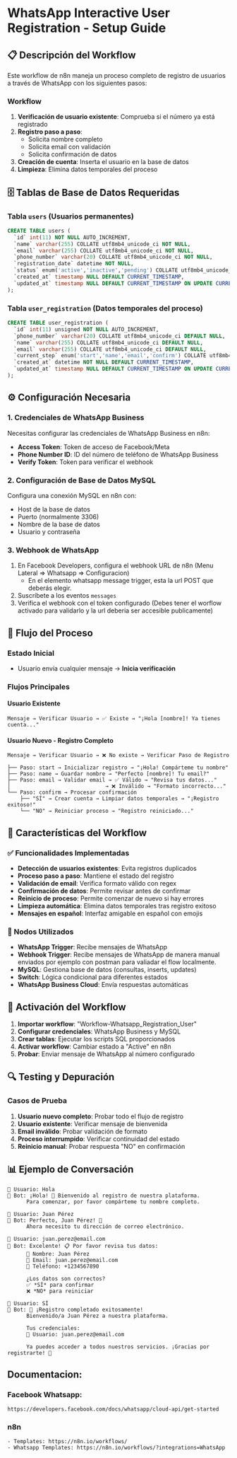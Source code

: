 # WhatsApp Interactive User Registration - Setup Guide

## 📋 Descripción del Workflow

Este workflow de n8n maneja un proceso completo de registro de usuarios a través de WhatsApp con los siguientes pasos:



### Workflow


1. **Verificación de usuario existente**: Comprueba si el número ya está registrado
2. **Registro paso a paso**:
   - Solicita nombre completo
   - Solicita email con validación
   - Solicita confirmación de datos
3. **Creación de cuenta**: Inserta el usuario en la base de datos
4. **Limpieza**: Elimina datos temporales del proceso

## 🗄️ Tablas de Base de Datos Requeridas

### Tabla `users` (Usuarios permanentes)
```sql
CREATE TABLE users (
  `id` int(11) NOT NULL AUTO_INCREMENT,
  `name` varchar(255) COLLATE utf8mb4_unicode_ci NOT NULL,
  `email` varchar(255) COLLATE utf8mb4_unicode_ci NOT NULL,
  `phone_number` varchar(20) COLLATE utf8mb4_unicode_ci NOT NULL,
  `registration_date` datetime NOT NULL,
  `status` enum('active','inactive','pending') COLLATE utf8mb4_unicode_ci DEFAULT 'active',
  `created_at` timestamp NULL DEFAULT CURRENT_TIMESTAMP,
  `updated_at` timestamp NULL DEFAULT CURRENT_TIMESTAMP ON UPDATE CURRENT_TIMESTAMP
);
```

### Tabla `user_registration` (Datos temporales del proceso)
```sql
CREATE TABLE user_registration (
  `id` int(11) unsigned NOT NULL AUTO_INCREMENT,
  `phone_number` varchar(20) COLLATE utf8mb4_unicode_ci DEFAULT NULL,
  `name` varchar(255) COLLATE utf8mb4_unicode_ci DEFAULT NULL,
  `email` varchar(255) COLLATE utf8mb4_unicode_ci DEFAULT NULL,
  `current_step` enum('start','name','email','confirm') COLLATE utf8mb4_unicode_ci NOT NULL DEFAULT 'name',
  `created_at` datetime NOT NULL DEFAULT CURRENT_TIMESTAMP,
  `updated_at` timestamp NULL DEFAULT CURRENT_TIMESTAMP ON UPDATE CURRENT_TIMESTAMP
);
```

## ⚙️ Configuración Necesaria

### 1. Credenciales de WhatsApp Business
Necesitas configurar las credenciales de WhatsApp Business en n8n:
- **Access Token**: Token de acceso de Facebook/Meta
- **Phone Number ID**: ID del número de teléfono de WhatsApp Business
- **Verify Token**: Token para verificar el webhook

### 2. Configuración de Base de Datos MySQL
Configura una conexión MySQL en n8n con:
- Host de la base de datos
- Puerto (normalmente 3306)
- Nombre de la base de datos
- Usuario y contraseña

### 3. Webhook de WhatsApp
1. En Facebook Developers, configura el webhook URL de n8n (Menu Lateral => Whatsapp => Configuracion)
    - En el elemento whatsapp message trigger, esta la url POST que deberás elegir.
2. Suscríbete a los eventos `messages`
3. Verifica el webhook con el token configurado  (Debes tener el worflow activado para validarlo y la url deberia ser accesible publicamente)

## 🔄 Flujo del Proceso

### Estado Inicial
- Usuario envía cualquier mensaje → **Inicia verificación**

### Flujos Principales

#### Usuario Existente
```
Mensaje → Verificar Usuario → ✅ Existe → "¡Hola [nombre]! Ya tienes cuenta..."
```

#### Usuario Nuevo - Registro Completo
```
Mensaje → Verificar Usuario → ❌ No existe → Verificar Paso de Registro

├── Paso: start → Inicializar registro → "¡Hola! Compárteme tu nombre"
├── Paso: name → Guardar nombre → "Perfecto [nombre]! Tu email?"
├── Paso: email → Validar email → ✅ Válido → "Revisa tus datos..."
│                              → ❌ Inválido → "Formato incorrecto..."
└── Paso: confirm → Procesar confirmación
    ├── "SÍ" → Crear cuenta → Limpiar datos temporales → "¡Registro exitoso!"
    └── "NO" → Reiniciar proceso → "Registro reiniciado..."
```

## 🎯 Características del Workflow

### ✅ Funcionalidades Implementadas
- **Detección de usuarios existentes**: Evita registros duplicados
- **Proceso paso a paso**: Mantiene el estado del registro
- **Validación de email**: Verifica formato válido con regex
- **Confirmación de datos**: Permite revisar antes de confirmar
- **Reinicio de proceso**: Permite comenzar de nuevo si hay errores
- **Limpieza automática**: Elimina datos temporales tras registro exitoso
- **Mensajes en español**: Interfaz amigable en español con emojis

### 🔧 Nodos Utilizados
- **WhatsApp Trigger**: Recibe mensajes de WhatsApp
- **Webhook Trigger**: Recibe mensajes de WhatsApp de manera manual enviados por ejemplo con postman para valiadar el flow localmente.
- **MySQL**: Gestiona base de datos (consultas, inserts, updates)
- **Switch**: Lógica condicional para diferentes estados
- **WhatsApp Business Cloud**: Envía respuestas automáticas

## 🚀 Activación del Workflow

1. **Importar workflow**: "Workflow-Whatsapp_Registration_User"
2. **Configurar credenciales**: WhatsApp Business y MySQL
3. **Crear tablas**: Ejecutar los scripts SQL proporcionados
4. **Activar workflow**: Cambiar estado a "Active" en n8n
5. **Probar**: Enviar mensaje de WhatsApp al número configurado

## 🔍 Testing y Depuración

### Casos de Prueba
1. **Usuario nuevo completo**: Probar todo el flujo de registro
2. **Usuario existente**: Verificar mensaje de bienvenida
3. **Email inválido**: Probar validación de formato
4. **Proceso interrumpido**: Verificar continuidad del estado
5. **Reinicio manual**: Probar respuesta "NO" en confirmación


## 📊 Ejemplo de Conversación

```
👤 Usuario: Hola
🤖 Bot: ¡Hola! 👋 Bienvenido al registro de nuestra plataforma.
      Para comenzar, por favor compárteme tu nombre completo.

👤 Usuario: Juan Pérez
🤖 Bot: Perfecto, Juan Pérez! 📧
      Ahora necesito tu dirección de correo electrónico.

👤 Usuario: juan.perez@email.com
🤖 Bot: Excelente! 📋 Por favor revisa tus datos:
      👤 Nombre: Juan Pérez
      📧 Email: juan.perez@email.com
      📱 Teléfono: +1234567890
      
      ¿Los datos son correctos?
      ✅ *SÍ* para confirmar
      ❌ *NO* para reiniciar

👤 Usuario: SÍ
🤖 Bot: 🎉 ¡Registro completado exitosamente!
      Bienvenido/a Juan Pérez a nuestra plataforma.
      
      Tus credenciales:
      👤 Usuario: juan.perez@email.com
      
      Ya puedes acceder a todos nuestros servicios. ¡Gracias por registrarte! 🚀
```



## Documentacion:

### Facebook Whatsapp: 
    https://developers.facebook.com/docs/whatsapp/cloud-api/get-started


### n8n
    - Templates: https://n8n.io/workflows/
    - Whatsapp Templates: https://n8n.io/workflows/?integrations=WhatsApp
